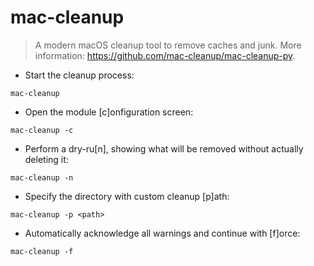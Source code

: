 # mac-cleanup

> A modern macOS cleanup tool to remove caches and junk.
> More information: <https://github.com/mac-cleanup/mac-cleanup-py>.

- Start the cleanup process:

`mac-cleanup`

- Open the module [c]onfiguration screen:

`mac-cleanup -c`

- Perform a dry-ru[n], showing what will be removed without actually deleting it:

`mac-cleanup -n`

- Specify the directory with custom cleanup [p]ath:

`mac-cleanup -p <path>`

- Automatically acknowledge all warnings and continue with [f]orce:

`mac-cleanup -f`
